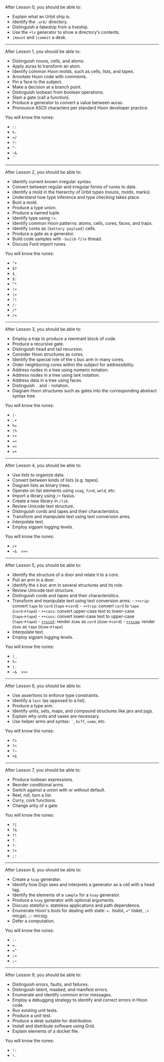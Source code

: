 After Lesson 0, you should be able to:

- Explain what an Urbit ship is.
- Identify the `.urb/` directory.
- Distinguish a fakeship from a liveship.
- Use the `+ls` generator to show a directory's contents.
- `|mount` and `|commit` a desk.

---

After Lesson 1, you should be able to:

- Distinguish nouns, cells, and atoms.
- Apply auras to transform an atom.
- Identify common Hoon molds, such as cells, lists, and tapes.
- Annotate Hoon code with comments.
- Pin a face to the subject.
- Make a decision at a branch point.
- Distinguish loobean from boolean operations.
- Slam a gate (call a function).
- Produce a generator to convert a value between auras.
- Pronounce ASCII characters per standard Hoon developer practice.

You will know the runes:

- `::`
- `%-`
- `=/`
- `?:`
- `^-`
- `~&`
- ``

---

After Lesson 2, you should be able to:

- Identify current known irregular syntax.
- Convert between regular and irregular forms of runes to date.
- Identify a mold in the hierarchy of Urbit types (nouns, molds, marks).
- Understand how type inference and type checking takes place.
- Bunt a mold.
- Produce a type union.
- Produce a named tuple.
- Identify type using `!>`.
- Identify common Hoon patterns: atoms, cells, cores, faces, and traps.
- Identify cores as `[battery payload]` cells.
- Produce a gate as a generator.
- Build code samples with `-build-file` thread.
- Discuss Ford import runes.

You will know the runes:

- `^+`
- `$?`
- `$_`
- `$:`
- `^*`
- `!>`
- `|=`
- `!!`
- `/-`
- `/*`
- `/=`

---

After Lesson 3, you should be able to:

- Employ a trap to produce a reentrant block of code.
- Produce a recursive gate.
- Distinguish head and tail recursion.
- Consider Hoon structures as cores.
- Identify the special role of the `$` buc arm in many cores.
- Order neighboring cores within the subject for addressibility.
- Address nodes in a tree using numeric notation.
- Address nodes in a tree using lark notation.
- Address data in a tree using faces.
- Distinguish `.` and `:` notation.
- Diagram Hoon structures such as gates into the corresponding abstract syntax tree.

You will know the runes:

- `|-`
- `.+`
- `%=`
- `|%`
- `++`
- `=<`
- `=>`
- `=+`

---

After Lesson 4, you should be able to:

- Use lists to organize data.
- Convert between kinds of lists (e.g. tapes).
- Diagram lists as binary trees.
- Operate on list elements using `snag`, `find`, `weld`, etc.
- Import a library using `/+` faslus.
- Create a new library in `/lib`.
- Review Unicode text structure.
- Distinguish cords and tapes and their characteristics.
- Transform and manipulate text using text conversion arms.
- Interpolate text.
- Employ sigpam logging levels.

You will know the runes:

- `/+`
- `~&  >>>`

---

After Lesson 5, you should be able to:

- Identify the structure of a door and relate it to a core.
- Pull an arm in a door.
- Identify the `$` buc arm in several structures and its role.
- Review Unicode text structure.
- Distinguish cords and tapes and their characteristics.
- Transform and manipulate text using text conversion arms: - `++crip`: convert `tape` to `cord` (`tape`→`cord`) - `++trip`: convert `cord` to `tape` (`cord`→`tape`) - `++cass`: convert upper-case text to lower-case (`tape`→`tape`) - `++cuss`: convert lower-case text to upper-case (`tape`→`tape`) - [`++scot`](https://urbit.org/docs/reference/library/4m/#scot): render `dime` as `cord` (`dime`→`cord`) - [`++scow`](https://urbit.org/docs/reference/library/4m/#scow): render `dime` as `tape` (`dime`→`tape`)
- Interpolate text.
- Employ sigpam logging levels.

You will know the runes:

- `|_`
- `%~`
- `|.`
- `~&  >>>`

---

After Lesson 6, you should be able to:

- Use assertions to enforce type constraints.
- Identify a `lest` (as opposed to a list).
- Produce a type arm.
- Identify units, sets, maps, and compound structures like jars and jugs.
- Explain why units and vases are necessary.
- Use helper arms and syntax:  `` ` ``, `biff`, `some`, etc.

You will know the runes:

- `?>`
- `?<`
- `?~`
- `+$`

---

After Lesson 7, you should be able to:

- Produce loobean expressions.
- Reorder conditional arms.
- Switch against a union with or without default.
- Reel, roll, turn a list.
- Curry, cork functions.
- Change arity of a gate.

You will know the runes:

- `?|`
- `?&`
- `?!`
- `?.`
- `?-`
- `?+`
- `;:`

---

After Lesson 8, you should be able to:

- Create a `%say` generator.
- Identify how Dojo sees and interprets a generator as a cell with a head tag.
- Identify the elements of a `sample` for a `%say` generator.
- Produce a `%say` generator with optional arguments.
- Discuss stateful v. stateless applications and path dependence.
- Enumerate Hoon's tools for dealing with state:  `=.` tisdot, `=^` tisket, `;<` micgal, `;~` micsig.
- Defer a computation.

You will know the runes:

- `:-`
- `=.`
- `=^`
- `;<`
- `;~`

---

After Lesson 9, you should be able to:

- Distinguish errors, faults, and failures.
- Distinguish latent, masked, and manifest errors.
- Enumerate and identify common error messages.
- Employ a debugging strategy to identify and correct errors in Hoon code.
- Run existing unit tests.
- Produce a unit test.
- Produce a desk suitable for distribution.
- Install and distribute software using Grid.
- Explain elements of a docket file.

You will know the runes:

- `!:`
- `!.`
